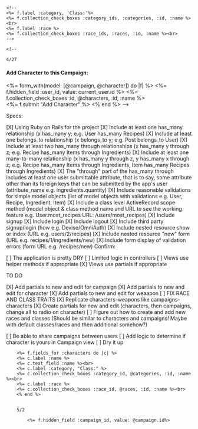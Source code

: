     <!--
    <%= f.label :category, 'Class:'%>
    <%= f.collection_check_boxes :category_ids, :categories, :id, :name %><br>
    <%= f.label :race %>
    <%= f.collection_check_boxes :race_ids, :races, :id, :name %><br>
    -->

    <!--

    4/27
<h4>Add Character to this Campaign:</h4>
<%= form_with(model: [@campaign, @character]) do |f| %>
    <%= f.hidden_field :user_id, value: current_user.id %>
    <%= f.collection_check_boxes :id, @characters, :id, :name %><br>
    <%= f.submit "Add Character" %>
<% end %>
-->
<!-- Somehow need this above form to change Adventure (so that character_id and campaign_id )-->

Specs:

 [X] Using Ruby on Rails for the project
 [X] Include at least one has_many relationship (x has_many y; e.g. User has_many Recipes)
 [X] Include at least one belongs_to relationship (x belongs_to y; e.g. Post belongs_to User)
 [X] Include at least two has_many through relationships (x has_many y through z; e.g. Recipe has_many Items through Ingredients)
 [X] Include at least one many-to-many relationship (x has_many y through z, y has_many x through z; e.g. Recipe has_many Items through Ingredients, Item has_many Recipes through Ingredients)
 [X] The "through" part of the has_many through includes at least one user submittable attribute, that is to say, some attribute other than its foreign keys that can be submitted by the app's user (attribute_name e.g. ingredients.quantity)
 [X] Include reasonable validations for simple model objects (list of model objects with validations e.g. User, Recipe, Ingredient, Item)
 [X] Include a class level ActiveRecord scope method (model object & class method name and URL to see the working feature e.g. User.most_recipes URL: /users/most_recipes)
 [X] Include signup
 [X] Include login
 [X] Include logout
 [X] Include third party signup/login (how e.g. Devise/OmniAuth)
 [X] Include nested resource show or index (URL e.g. users/2/recipes)
 [X] Include nested resource "new" form (URL e.g. recipes/1/ingredients/new)
 [X] Include form display of validation errors (form URL e.g. /recipes/new)
Confirm:

 [ ] The application is pretty DRY
 [ ] Limited logic in controllers
 [ ] Views use helper methods if appropriate
 [X] Views use partials if appropriate

TO DO 

[X] Add partials to new and edit for campaign
[X] Add partials to new and edit for character
[X] Add partials to new and edit for weaapon
[ ] FIX RACE AND CLASS TRAITS
[X] Replicate characters-weapons like campaigns-characters
[X] Create partials for new and edit (characters, then campaigns, change all to radio on character)
[ ] Figure out how to create and add new races and classes (Should be similar to characters and campaigns! Maybe with default classes/races and then additional somehow?)






[ ] Be able to share campaigns between users
[ ] Add logic to determine if character is yours in Campaign view
[ ] Dry it up

        <%= f.fields_for :characters do |c| %>
        <%= c.label :name %>
        <%= c.text_field :name %><br>
        <%= c.label :category, "Class:" %>
        <%= c.collection_check_boxes :category_id, @categories, :id, :name %><br>
        <%= c.label :race %>
        <%= c.collection_check_boxes :race_id, @races, :id, :name %><br>
        <% end %>


        5/2

            <%= f.hidden_field :campaign_id, value: @campaign.id%>
